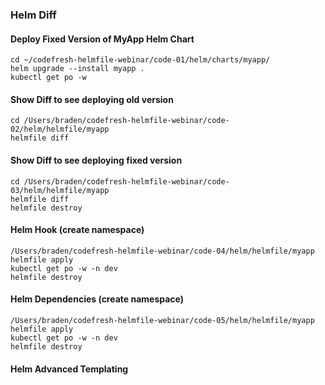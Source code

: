 ### Helm Diff

#### Deploy Fixed Version of MyApp Helm Chart
```
cd ~/codefresh-helmfile-webinar/code-01/helm/charts/myapp/
helm upgrade --install myapp . 
kubectl get po -w

```

#### Show Diff to see deploying old version
```
cd /Users/braden/codefresh-helmfile-webinar/code-02/helm/helmfile/myapp
helmfile diff
```

#### Show Diff to see deploying fixed version
```
cd /Users/braden/codefresh-helmfile-webinar/code-03/helm/helmfile/myapp
helmfile diff
helmfile destroy
```

#### Helm Hook (create namespace)
```
/Users/braden/codefresh-helmfile-webinar/code-04/helm/helmfile/myapp
helmfile apply
kubectl get po -w -n dev
helmfile destroy
```

#### Helm Dependencies (create namespace)
```
/Users/braden/codefresh-helmfile-webinar/code-05/helm/helmfile/myapp
helmfile apply
kubectl get po -w -n dev
helmfile destroy
```


#### Helm Advanced Templating
```

```